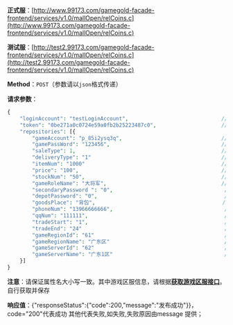 **正式服**：[http://www.99173.com/gamegold-facade-frontend/services/v1.0/mallOpen/relCoins.c](http://www.99173.com/gamegold-facade-frontend/services/v1.0/mallOpen/relCoins.c)

**测试服**：[http://test2.99173.com/gamegold-facade-frontend/services/v1.0/mallOpen/relCoins.c](http://test2.99173.com/gamegold-facade-frontend/services/v1.0/mallOpen/relCoins.c)

**Method**：`POST`（参数请以`json`格式传递）

**请求参数**：

```php
{
    "loginAccount": "testLoginAccount",                              //卖家99173会员账号【必填】
    "token": "0be271a0c0724e59a0fb2b25223487c0",                     //token【必填】
    "repositories": [{
        "gameAccount": "p_85i2ysq3q",                                //游戏账号【寄售必填】
        "gamePassWord": "123456",                                    //游戏账号密码【寄售必填】
        "saleType": 1,                                               //出售方式（1寄售交易，2担保交易）【必填】
        "deliveryType": "1"                                          // 发货方式（1当面发货，2邮寄发货，3拍卖发货）【必填】
        "itemNum": "1000"                                            //单件商品数量，单位：万金币【必填】
        "price": "100",                                              //单件商品价格 单位：元【必填】
        "stockNum": "50",                                            //上传库存数量（最大100件)【必填】
        "gameRoleName": "大将军",                                     //出货角色 【必填】
        "secondaryPassword ": "0",                                    //二级密码 【选填】
        "depotPassword": "0",                                         //仓库密码【选填】
        "goodsPlace": "背包",                                         //商品存放处【选填】（背包，仓库，账号仓库，邮箱，拍卖行）【选填】
        "phoneNum": "13966666666",                                    //手机号 【必填】
        "qqNum": "111111",                                            //QQ号【必填】
        "tradeStart": "1",                                            //方便交易开始时间0~23，例：0 代表00 : 00,23代表23 : 00 ',【担保出货时必填写】
        "tradeEnd": "24"                                              //方便交易开始时间0~23，例：0代表00:00,23代表23:00',【担保出货时必填写】
        "gameRegionId": "61"                                          //游戏大区id
        "gameRegionName": "广东区"                                     //游戏大区名称
        "gameServerId": "62"                                          //服务器大区id
        "gameServerName": "广东1区"                                    //服务器大区名称
    }]
}
```

**注意**：请保证属性名大小写一致。其中游戏区服信息，请根据[**获取游戏区服接口**](https://631775723.gitbook.io/coins/huo-qu-you-xi-qu-fu)。自行获取并保存

**响应值**：{"responseStatus":{"code":200,"message":"发布成功"}}，code="200"代表成功 其他代表失败,如失败,失败原因由message 提供；

